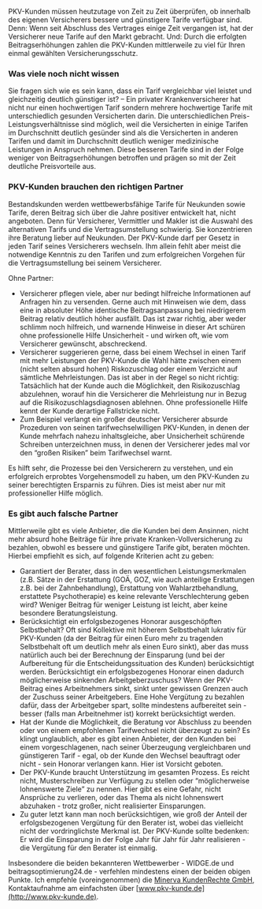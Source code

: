 [title: PKV-Kunden brauchen unabhängige und kompetente Beratung]: /
[category: Honorarberatung]: /
[date: 14.07.2012]: /
[tags: {Honorarberater, Honorarberatung, Versicherungsberater, PKV}]: /

PKV-Kunden müssen heutzutage von Zeit zu Zeit überprüfen, ob innerhalb des eigenen Versicherers bessere und günstigere Tarife verfügbar sind. Denn: Wenn seit Abschluss des Vertrages einige Zeit vergangen ist, hat der Versicherer neue Tarife auf den Markt gebracht. Und: Durch die erfolgten Beitragserhöhungen zahlen die PKV-Kunden mittlerweile zu viel für Ihren einmal gewählten Versicherungsschutz. 

### Was viele noch  nicht wissen
Sie fragen sich wie es sein kann, dass ein Tarif vergleichbar viel leistet und gleichzeitig deutlich günstiger ist? – Ein privater Krankenversicherer hat nicht nur einen hochwertigen Tarif sondern mehrere hochwertige Tarife mit unterschiedlich gesunden Versicherten darin. Die unterschiedlichen Preis-Leistungsverhältnisse sind möglich, weil die Versicherten in einige Tarifen im Durchschnitt deutlich gesünder sind als die Versicherten in anderen Tarifen und damit im Durchschnitt deutlich weniger medizinische Leistungen in Anspruch nehmen. Diese besseren Tarife sind in der Folge weniger von Beitragserhöhungen betroffen und prägen so mit der Zeit deutliche Preisvorteile aus.

### PKV-Kunden brauchen den richtigen Partner
Bestandskunden werden wettbewerbsfähige Tarife für Neukunden sowie Tarife, deren Beitrag sich über die Jahre positiver entwickelt hat, nicht angeboten. Denn für Versicherer, Vermittler und Makler ist die Auswahl des alternativen Tarifs und die Vertragsumstellung schwierig. Sie konzentrieren ihre Beratung lieber auf Neukunden. Der PKV-Kunde darf per Gesetz in jeden Tarif seines Versicherers wechseln. Ihm allein fehlt aber meist die notwendige Kenntnis zu den Tarifen und zum erfolgreichen Vorgehen für die Vertragsumstellung bei seinem Versicherer.

Ohne Partner:

-   Versicherer pflegen viele, aber nur bedingt hilfreiche Informationen auf Anfragen hin zu versenden. Gerne auch mit Hinweisen wie dem, dass eine in absoluter Höhe identische Beitragsanpassung bei niedrigerem Beitrag relativ deutlich höher ausfällt. Das ist zwar richtig, aber weder schlimm noch hilfreich, und warnende Hinweise in dieser Art schüren ohne professionelle Hilfe Unsicherheit - und wirken oft, wie vom Versicherer gewünscht, abschreckend.
-   Versicherer suggerieren gerne, dass bei einem Wechsel in einen Tarif mit mehr Leistungen der PKV-Kunde die Wahl hätte zwischen einem (nicht selten absurd hohen) Riskozuschlag oder einem Verzicht auf sämtliche Mehrleistungen. Das ist aber in der Regel so nicht richtig: Tatsächlich hat der Kunde auch die Möglichkeit, den Risikozuschlag abzulehnen, worauf hin die Versicherer die Mehrleistung nur in Bezug auf die Risikozuschlagsdiagnosen ablehnen. Ohne professionelle Hilfe kennt der Kunde derartige Fallstricke nicht.
-   Zum Beispiel verlangt ein großer deutscher Versicherer absurde Prozeduren von seinen tarifwechselwilligen PKV-Kunden, in denen der Kunde mehrfach nahezu inhaltsgleiche, aber Unsicherheit schürende Schreiben unterzeichnen muss, in denen der Versicherer jedes mal vor den “großen Risiken” beim Tarifwechsel warnt.

Es hilft sehr, die Prozesse bei den Versicherern zu verstehen, und ein erfolgreich erprobtes Vorgehensmodell zu haben, um den PKV-Kunden zu seiner berechtigten Ersparnis zu führen. Dies ist meist aber nur mit professioneller Hilfe möglich.

### Es gibt auch falsche Partner
Mittlerweile gibt es viele Anbieter, die die Kunden bei dem Ansinnen, nicht mehr absurd hohe Beiträge für ihre private Kranken-Vollversicherung zu bezahlen, obwohl es bessere und günstigere Tarife gibt, beraten möchten. Hierbei empfiehlt es sich, auf folgende Kriterien acht zu geben:

 -  Garantiert der Berater, dass in den wesentlichen Leistungsmerkmalen (z.B. Sätze in der Erstattung (GOÄ, GOZ, wie auch anteilige Erstattungen z.B. bei der Zahnbehandlung), Erstattung von Wahlarztbehandlung, erstattete Psychotherapie) es keine relevante Verschlechterung geben wird? Weniger Beitrag für weniger Leistung ist leicht, aber keine besondere Beratungsleistung.
 -  Berücksichtigt ein erfolgsbezogenes Honorar ausgeschöpften Selbstbehalt? Oft sind Kollektive mit höherem Selbstbehalt lukrativ für PKV-Kunden (da der Beitrag für einen Euro mehr zu tragenden Selbstbehalt oft um deutlich mehr als einen Euro sinkt), aber das muss natürlich auch bei der Berechnung der Einsparung (und bei der Aufbereitung für die Entscheidungssituation des Kunden) berücksichtigt werden.
Berücksichtigt ein erfolgsbezogenes Honorar einen dadurch möglicherweise sinkenden Arbeitgeberzuschuss? Wenn der PKV-Beitrag eines Arbeitnehmers sinkt, sinkt unter gewissen Grenzen auch der Zuschuss seiner Arbeitgebers. Eine Hohe Vergütung zu bezahlen dafür, dass der Arbeitgeber spart, sollte mindestens aufbereitet sein - besser (falls man Arbeitnehmer ist) korrekt berücksichtigt werden.
 -  Hat der Kunde die Möglichkeit, die Beratung vor Abschluss zu beenden oder von einem empfohlenen Tarifwechsel nicht überzeugt zu sein? Es klingt unglaublich, aber es gibt einen Anbieter, der den Kunden bei einem vorgeschlagenen, nach seiner Überzeugung vergleichbaren und günstigeren Tarif - egal, ob der Kunde den Wechsel beauftragt oder nicht - sein Honorar verlangen kann. Hier ist Vorsicht geboten.
 -  Der PKV-Kunde braucht Unterstützung im gesamten Prozess. Es reicht nicht, Musterschreiben zur Verfügung zu stellen oder “möglicherweise lohnenswerte Ziele” zu nennen. Hier gibt es eine Gefahr, nicht Ansprüche zu verlieren, oder das Thema als nicht lohnenswert abzuhaken - trotz großer, nicht realisierter Einsparungen.
 -  Zu guter letzt kann man noch berücksichtigen, wie groß der Anteil der erfolgsbezogenen Vergütung für den Berater ist, wobei das vielleicht nicht der vordringlichste Merkmal ist. Der PKV-Kunde sollte bedenken: Er wird die Einsparung in der Folge Jahr für Jahr für Jahr realisieren - die Vergütung für den Berater ist einmalig.

Insbesondere die beiden bekannteren Wettbewerber - WIDGE.de und beitragsoptimierung24.de - verfehlen mindestens einen der beiden obigen Punkte. Ich empfehle (voreingenommen) die [Minerva KundenRechte GmbH](http://www.minerva-kundenrechte.de), Kontaktaufnahme am einfachsten über [www.pkv-kunde.de](http://www.pkv-kunde.de).

